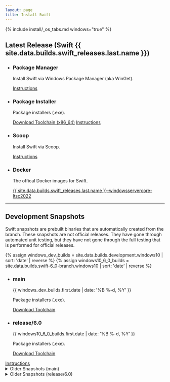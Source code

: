 ```yaml
---
layout: page
title: Install Swift
---
```


{% include install/_os_tabs.md windows="true" %}

## Latest Release (Swift {{ site.data.builds.swift_releases.last.name }})

<ul class="install-instruction">
  <li class="resource">
    <h3>Package Manager</h3>
    <p class="description">
      Install Swift via Windows Package Manager (aka WinGet).
    </p>
    <a href="/install/windows/winget" class="cta-secondary">Instructions</a>
  </li>
  <li class="resource">
    <h3>Package Installer</h3>
    <p class="description">
      Package installers (.exe).
    </p>
    <a href="https://download.swift.org/{{ site.data.builds.swift_releases.last.tag | downcase }}/windows10/{{ site.data.builds.swift_releases.last.tag }}/{{ site.data.builds.swift_releases.last.tag }}-windows10.exe" class="cta-secondary">Download Toolchain (x86_64)</a>
    <a href="/install/windows/traditional" class="cta-secondary">Instructions</a>
  </li>
  <li class="resource">
    <h3>Scoop</h3>
    <p class="description">
      Install Swift via Scoop.
    </p>
    <a href="/install/windows#installation-via-scoop" class="cta-secondary">Instructions</a>
  </li>
  <li class="resource">
    <h3>Docker</h3>
    <p class="description">
      The offical Docker images for Swift.
    </p>
    <a href="https://hub.docker.com/_/swift" class="cta-secondary external">{{ site.data.builds.swift_releases.last.name }}-windowsservercore-ltsc2022</a>
  </li>
</ul>

<hr>

## Development Snapshots

Swift snapshots are prebuilt binaries that are automatically created from the branch. These snapshots are not official releases. They have gone through automated unit testing, but they have not gone through the full testing that is performed for official releases.

{% assign windows_dev_builds = site.data.builds.development.windows10 | sort: 'date' | reverse %}
{% assign windows10_6_0_builds = site.data.builds.swift-6_0-branch.windows10 | sort: 'date' | reverse %}

<ul class="install-instruction">
  <li class="resource">
    <h3>main</h3>
    <p class="description" style="font-size: 14px;">
      <time datetime="{{ windows_dev_builds.first.date | date_to_xmlschema }}" title="{{ windows_dev_builds.first.date | date: '%B %-d, %Y %l:%M %p (%Z)' }}">{{ windows_dev_builds.first.date | date: '%B %-d, %Y' }}</time>
    </p>
    <p class="description">
      Package installers (.exe).
    </p>
    <a href="https://download.swift.org/development/windows10/{{ windows_dev_builds.first.dir }}/{{ windows_dev_builds.first.download }}" class="cta-secondary">Download Toolchain</a>
  </li>
  <li class="resource">
    <h3>release/6.0</h3>
    <p class="description" style="font-size: 14px;">
      <time datetime="{{ windows10_6_0_builds.first.date | date_to_xmlschema }}" title="{{ windows10_6_0_builds.first.date | date: '%B %-d, %Y %l:%M %p (%Z)' }}">{{ windows10_6_0_builds.first.date | date: '%B %-d, %Y' }}</time>
    </p>
    <p class="description">
      Package installers (.exe).
    </p>
    <a href="https://download.swift.org/swift-6.0-branch/windows10/{{ windows10_6_0_builds.first.dir }}/{{ windows10_6_0_builds.first.download }}" class="cta-secondary">Download Toolchain</a>
  </li>
</ul>
<a href="/install/macos/package_installer" class="cta-secondary">Instructions</a>
<details class="download">
  <summary>Older Snapshots (main)</summary>
</details>
  <details class="download">
  <summary>Older Snapshots (release/6.0)</summary>
</details>
